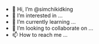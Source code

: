 - 👋 Hi, I’m @simchikidking
- 👀 I’m interested in ...
- 🌱 I’m currently learning ...
- 💞️ I’m looking to collaborate on ...
- 📫 How to reach me ...

<!---
simchikidking/simchikidking is a ✨ special ✨ repository because its `README.md` (this file) appears on your GitHub profile.
You can click the Preview link to take a look at your changes.
--->
<!---
iamlavi/andiambtterthanozzy(this file) appears on your GitHub profile.
You can click the Preview link to take a look at your changes.
--->
